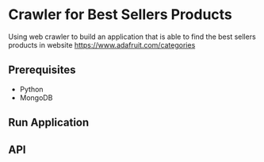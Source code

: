 # Crawler for Best Sellers Products

Using web crawler to build an application that is able to find the best sellers products in website https://www.adafruit.com/categories

## Prerequisites
- Python
- MongoDB

## Run Application


## API

